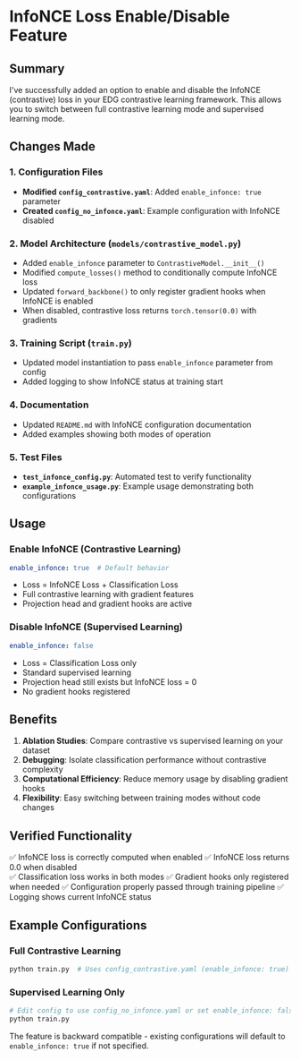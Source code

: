 # InfoNCE Loss Enable/Disable Feature

## Summary

I've successfully added an option to enable and disable the InfoNCE (contrastive) loss in your EDG contrastive learning framework. This allows you to switch between full contrastive learning mode and supervised learning mode.

## Changes Made

### 1. Configuration Files

- **Modified `config_contrastive.yaml`**: Added `enable_infonce: true` parameter
- **Created `config_no_infonce.yaml`**: Example configuration with InfoNCE disabled

### 2. Model Architecture (`models/contrastive_model.py`)

- Added `enable_infonce` parameter to `ContrastiveModel.__init__()`
- Modified `compute_losses()` method to conditionally compute InfoNCE loss
- Updated `forward_backbone()` to only register gradient hooks when InfoNCE is enabled
- When disabled, contrastive loss returns `torch.tensor(0.0)` with gradients

### 3. Training Script (`train.py`)

- Updated model instantiation to pass `enable_infonce` parameter from config
- Added logging to show InfoNCE status at training start

### 4. Documentation

- Updated `README.md` with InfoNCE configuration documentation
- Added examples showing both modes of operation

### 5. Test Files

- **`test_infonce_config.py`**: Automated test to verify functionality
- **`example_infonce_usage.py`**: Example usage demonstrating both configurations

## Usage

### Enable InfoNCE (Contrastive Learning)
```yaml
enable_infonce: true  # Default behavior
```
- Loss = InfoNCE Loss + Classification Loss
- Full contrastive learning with gradient features
- Projection head and gradient hooks are active

### Disable InfoNCE (Supervised Learning)
```yaml
enable_infonce: false
```
- Loss = Classification Loss only
- Standard supervised learning
- Projection head still exists but InfoNCE loss = 0
- No gradient hooks registered

## Benefits

1. **Ablation Studies**: Compare contrastive vs supervised learning on your dataset
2. **Debugging**: Isolate classification performance without contrastive complexity
3. **Computational Efficiency**: Reduce memory usage by disabling gradient hooks
4. **Flexibility**: Easy switching between training modes without code changes

## Verified Functionality

✅ InfoNCE loss is correctly computed when enabled
✅ InfoNCE loss returns 0.0 when disabled  
✅ Classification loss works in both modes
✅ Gradient hooks only registered when needed
✅ Configuration properly passed through training pipeline
✅ Logging shows current InfoNCE status

## Example Configurations

### Full Contrastive Learning
```bash
python train.py  # Uses config_contrastive.yaml (enable_infonce: true)
```

### Supervised Learning Only
```bash
# Edit config to use config_no_infonce.yaml or set enable_infonce: false
python train.py
```

The feature is backward compatible - existing configurations will default to `enable_infonce: true` if not specified.
